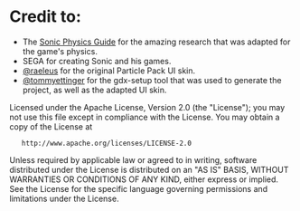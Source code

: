 # Credit to:
* The [Sonic Physics Guide](https://info.sonicretro.org/Sonic_Physics_Guide) for the amazing research that was adapted for the game's physics.
* SEGA for creating Sonic and his games.
* [@raeleus](https://github.com/raeleus) for the original Particle Pack UI skin.
* [@tommyettinger](https://github.com/tommyettinger) for the gdx-setup tool that was used to generate the project, as well as the adapted UI skin.


Licensed under the Apache License, Version 2.0 (the "License");
you may not use this file except in compliance with the License.
You may obtain a copy of the License at

       http://www.apache.org/licenses/LICENSE-2.0

Unless required by applicable law or agreed to in writing, software
distributed under the License is distributed on an "AS IS" BASIS,
WITHOUT WARRANTIES OR CONDITIONS OF ANY KIND, either express or implied.
See the License for the specific language governing permissions and
limitations under the License. 
